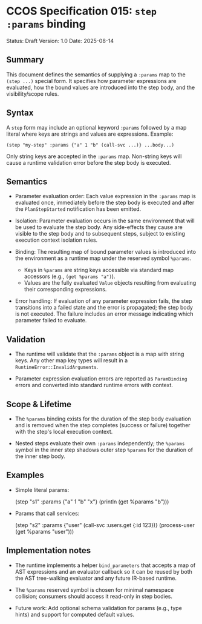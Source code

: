 # CCOS Specification 015: `step :params` binding

Status: Draft
Version: 1.0
Date: 2025-08-14

## Summary

This document defines the semantics of supplying a `:params` map to the `(step ...)` special form. It specifies how parameter expressions are evaluated, how the bound values are introduced into the step body, and the visibility/scope rules.

## Syntax

A `step` form may include an optional keyword `:params` followed by a map literal where keys are strings and values are expressions. Example:

    (step "my-step" :params {"a" 1 "b" (call-svc ...)} ...body...)

Only string keys are accepted in the `:params` map. Non-string keys will cause a runtime validation error before the step body is executed.

## Semantics

- Parameter evaluation order: Each value expression in the `:params` map is evaluated once, immediately before the step body is executed and after the `PlanStepStarted` notification has been emitted.

- Isolation: Parameter evaluation occurs in the same environment that will be used to evaluate the step body. Any side-effects they cause are visible to the step body and to subsequent steps, subject to existing execution context isolation rules.

- Binding: The resulting map of bound parameter values is introduced into the environment as a runtime map under the reserved symbol `%params`.
  - Keys in `%params` are string keys accessible via standard map accessors (e.g., `(get %params "a")`).
  - Values are the fully evaluated `Value` objects resulting from evaluating their corresponding expressions.

- Error handling: If evaluation of any parameter expression fails, the step transitions into a failed state and the error is propagated; the step body is not executed. The failure includes an error message indicating which parameter failed to evaluate.

## Validation

- The runtime will validate that the `:params` object is a map with string keys. Any other map key types will result in a `RuntimeError::InvalidArguments`.

- Parameter expression evaluation errors are reported as `ParamBinding` errors and converted into standard runtime errors with context.

## Scope & Lifetime

- The `%params` binding exists for the duration of the step body evaluation and is removed when the step completes (success or failure) together with the step's local execution context.

- Nested steps evaluate their own `:params` independently; the `%params` symbol in the inner step shadows outer step `%params` for the duration of the inner step body.

## Examples

- Simple literal params:

    (step "s1" :params {"a" 1 "b" "x"} (println (get %params "b")))

- Params that call services:

    (step "s2" :params {"user" (call-svc :users.get {:id 123})} (process-user (get %params "user")))

## Implementation notes

- The runtime implements a helper `bind_parameters` that accepts a map of AST expressions and an evaluator callback so it can be reused by both the AST tree-walking evaluator and any future IR-based runtime.

- The `%params` reserved symbol is chosen for minimal namespace collision; consumers should access it read-only in step bodies.

- Future work: Add optional schema validation for params (e.g., type hints) and support for computed default values.

